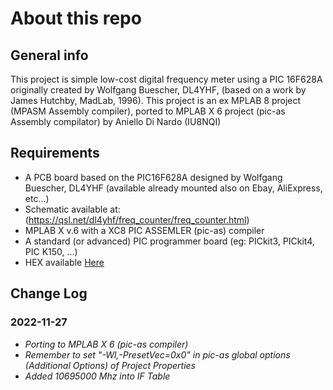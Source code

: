# About this repo

## General info
This project is simple low-cost digital frequency meter using a PIC 16F628A  
originally created by Wolfgang Buescher, DL4YHF, (based on a work by James Hutchby, MadLab, 1996).
This project is an ex MPLAB 8 project (MPASM Assembly compiler), ported to MPLAB X 6 project (pic-as Assembly compilator)
by Aniello Di Nardo (IU8NQI)   

## Requirements
* A PCB board based on the PIC16F628A designed by Wolfgang Buescher, DL4YHF (available already mounted also on Ebay, AliExpress, etc...)
* Schematic available at: (https://qsl.net/dl4yhf/freq_counter/freq_counter.html)
* MPLAB X v.6 with a XC8 PIC ASSEMLER (pic-as) compiler
* A standard (or advanced) PIC programmer board (eg: PICkit3, PICkit4, PIC K150, ...)
* HEX available [Here](https://raw.githubusercontent.com/StarNiell/PIC16F628A_AS_DL4YHF.X/main/dist/default/production/PIC16F628A_AS_DL4YHF.X.production.hexx)

## Change Log
### 2022-11-27
* *Porting to MPLAB X 6 (pic-as compiler)*
* *Remember to set "-Wl,-PresetVec=0x0" in pic-as global options (Additional Options) of Project Properties*
* *Added 10695000 Mhz into IF Table*         
